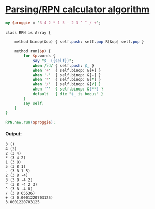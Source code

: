 [1]: http://rosettacode.org/wiki/Parsing/RPN_calculator_algorithm

# [Parsing/RPN calculator algorithm][1]

```perl
my $proggie = '3 4 2 * 1 5 - 2 3 ^ ^ / +';
 
class RPN is Array {
 
    method binop(&op) { self.push: self.pop R[&op] self.pop }
 
    method run($p) {
        for $p.words {
            say "$_ ({self})";
            when /\d/ { self.push: $_ }
            when '+'  { self.binop: &[+] }
            when '-'  { self.binop: &[-] }
            when '*'  { self.binop: &[*] }
            when '/'  { self.binop: &[/] }
            when '^'  { self.binop: &[**] }
            default   { die "$_ is bogus" }
        }
        say self;
    }
}
 
RPN.new.run($proggie);
```

#### Output:
```
3 ()
4 (3)
2 (3 4)
* (3 4 2)
1 (3 8)
5 (3 8 1)
- (3 8 1 5)
2 (3 8 -4)
3 (3 8 -4 2)
^ (3 8 -4 2 3)
^ (3 8 -4 8)
/ (3 8 65536)
+ (3 0.0001220703125)
3.0001220703125
```